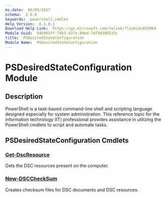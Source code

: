 ```yaml
---
ms.date:  06/09/2017
schema:  2.0.0
keywords:  powershell,cmdlet
Help Version:  6.1.0.1
Download Help Link:  https://go.microsoft.com/fwlink/?linkid=855964
Module Guid:  94b905ff-74b5-437e-89ed-7df44386533c
title:  PSDesiredStateConfiguration
Module Name:  PSDesiredStateConfiguration
---
```


# PSDesiredStateConfiguration Module

## Description

PowerShell is a task-based command-line shell and scripting language designed especially for system
administration. This reference topic for the information technology (IT) professional provides
assistance in utilizing the PowerShell cmdlets to script and automate tasks.

## PSDesiredStateConfiguration Cmdlets

### [Get-DscResource](Get-DscResource.md)

Gets the DSC resources present on the computer.

### [New-DSCCheckSum](New-DSCCheckSum.md)

Creates checksum files for DSC documents and DSC resources.